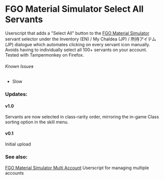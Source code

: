 # FGO Material Simulator Select All Servants
Userscript that adds a "Select All" button to the [FGO Material Simulator](http://fgosimulator.webcrow.jp/Material/) servant selector under the Inventory (EN) / My Chaldea (JP) / 所持アイテム (JP) dialogue which automates clicking on every servant icon manually. Avoids having to individually select all 100+ servants on your account. Tested with Tampermonkey on Firefox.

###### Known Issue~~s~~
 - Slow


### Updates:
#### v1.0
Servants are now selected in class-rarity order, mirroring the in-game Class sorting option in the skill menu.

#### v0.1
Initial upload


### See also:
[FGO Material Simulator Multi Account](https://github.com/Hoithmach/fgo_material_simulator_multi_account) Userscript for managing multiple accounts
